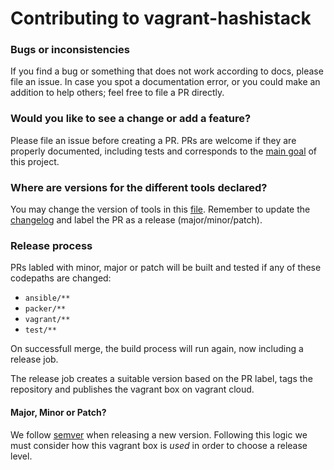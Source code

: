 # Contributing to vagrant-hashistack

### Bugs or inconsistencies
If you find a bug or something that does not work according to docs, please file an issue.
In case you spot a documentation error, or you could make an addition to help others; feel free to file a PR directly.

### Would you like to see a change or add a feature?
Please file an issue before creating a PR.
PRs are welcome if they are properly documented, including tests and corresponds to the [main goal](../README.md) of this project.

### Where are versions for the different tools declared?
You may change the version of tools in this [file](../ansible/group_vars/all/variables.yml). Remember to update the [changelog](../CHANGELOG.md) and label the PR as a release (major/minor/patch).

### Release process
PRs labled with minor, major or patch will be built and tested if any of these codepaths are changed:

- `ansible/**`
- `packer/**`
- `vagrant/**`
- `test/**`

On successfull merge, the build process will run again, now including a release job. 

The release job creates a suitable version based on the PR label, tags the repository and publishes the vagrant box on vagrant cloud.

#### Major, Minor or Patch?
We follow [semver](https://semver.org) when releasing a new version.
Following this logic we must consider how this vagrant box is _used_ in order to choose a release level.